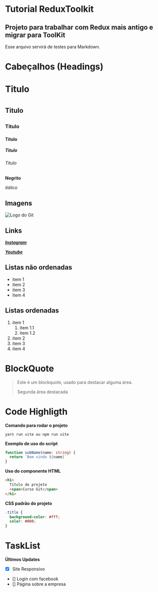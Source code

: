 # **Tutorial ReduxToolkit**

## **Projeto para trabalhar com Redux mais antigo e migrar para ToolKit**

Esse arquivo servirá de testes para Markdown.

# **Cabeçalhos (Headings)**

# Titulo <h1>

## Titulo <h2>

### Titulo <h3>

#### Titulo <h4>

##### Titulo <h5>

###### Titulo <h6>

**Negrito**

_itálico_

## Imagens

![Logo do Git](https://sujeitoprogramador.com/wp-content/uploads/2021/04/gitimage.png)

## Links

[**_Instagram_**](https://instagram.com/sujeitoprogramador)

[**_Youtube_**](https://youtube.com/c/sujeitoprogramador)

## Listas não ordenadas

- item 1
- item 2
- item 3
- item 4

## Listas ordenadas

1. item 1
   1. item 1.1
   2. item 1.2
2. item 2
3. item 3
4. item 4

# BlockQuote

> Este é um blockquote, usado para destacar alguma área.
>
> Segunda área destacada

# Code Highligth

**Comando para rodar o projeto**

```
yarn run vite ou npm run vite

```

**Exemplo de uso do script**

```ts
function subName(name: string) {
  return `Bem vindo ${name}`
}
```

**Uso do componente HTML**

```html
<h1>
  Título do projeto
  <span>Curso Git</span>
</h1>
```

**CSS padrão do projeto**

```css
.title {
  background-color: #fff;
  color: #000;
}
```

# TaskList

**Últimos Updates**

- [x] Site Responsivo
- [] Login com facebook
- [] Página sobre a empresa

